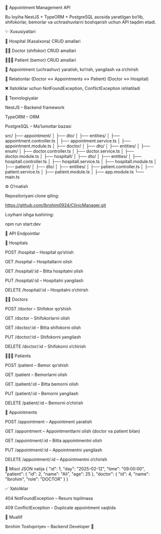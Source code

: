 🏥 Appointment Management API

Bu loyiha NestJS + TypeORM + PostgreSQL asosida yaratilgan bo‘lib, shifokorlar, bemorlar va uchrashuvlarni boshqarish uchun API taqdim etadi.

✨ Xususiyatlari

🏥 Hospital (Kasalxona) CRUD amallari

👨‍⚕️ Doctor (shifokor) CRUD amallari

🧑‍🤝‍🧑 Patient (bemor) CRUD amallari

📅 Appointment (uchrashuv) yaratish, ko‘rish, yangilash va o‘chirish

🔗 Relationlar (Doctor ↔ Appointments ↔ Patient) (Doctor ↔ Hospital)

❌ Xatoliklar uchun NotFoundException, ConflictException ishlatiladi

🚀 Texnologiyalar

NestJS
 – Backend framework

TypeORM
 – ORM

PostgreSQL
 – Ma’lumotlar bazasi


src/
 ├── appointment/
 │   ├── dto/
 │   ├── entities/
 │   ├── appointment.controller.ts
 │   ├── appointment.service.ts
 │   ├── appointment.module.ts
 │
 ├── doctor/
 │   ├── dto/
 │   ├── entities/
 │   ├── enum/
 │   ├── doctor.controller.ts
 │   ├── doctor.service.ts
 │   ├── doctor.module.ts
 │
 ├── hospitall/
 │   ├── dto/
 │   ├── entities/
 │   ├── hospitall.controller.ts
 │   ├── hospitall.service.ts
 │   ├── hospitall.module.ts
 │
 ├── patient/
 │   ├── dto/
 │   ├── entities/
 │   ├── patient.controller.ts
 │   ├── patient.service.ts
 │   ├── patient.module.ts
 │
 ├── app.module.ts
 └── main.ts


⚙️ O‘rnatish

Repositoriyani clone qiling:

https://github.com/Ibrohim0924/ClinicManager.git

Loyihani ishga tushiring:

npm run start:dev

📖 API Endpointlar

🏥 Hospitals

POST /hospital – Hospital qo‘shish

GET /hospital – Hospitallarni olish

GET /hospital/:id – Bitta hospitalni olish

PUT /hospital/:id – Hospitalni yangilash

DELETE /hospital/:id – Hospitalni o‘chirish

👨‍⚕️ Doctors

POST /doctor – Shifokor qo‘shish

GET /doctor – Shifokorlarni olish

GET /doctor/:id – Bitta shifokorni olish

PUT /doctor/:id – Shifokorni yangilash

DELETE /doctor/:id – Shifokorni o‘chirish

🧑‍🤝‍🧑 Patients

POST /patient – Bemor qo‘shish

GET /patient – Bemorlarni olish

GET /patient/:id – Bitta bemorni olish

PUT /patient/:id – Bemorni yangilash

DELETE /patient/:id – Bemorni o‘chirish

📅 Appointments

POST /appointment – Appointment yaratish

GET /appointment – Appointmentlarni olish (doctor va patient bilan)

GET /appointment/:id – Bitta appointmentni olish

PUT /appointment/:id – Appointmentni yangilash

DELETE /appointment/:id – Appointmentni o‘chirish

📌 Misol JSON natija
{
  "id": 1,
  "day": "2025-02-12",
  "time": "09:00:00",
  "patient": {
    "id": 2,
    "name": "Ali",
    "age": 25
  },
  "doctor": {
    "id": 4,
    "name": "Ibrohim",
    "role": "DOCTOR"
  }
}

✅ Xatoliklar

404 NotFoundException – Resurs topilmasa

409 ConflictException – Duplicate appointment vaqtida

👤 Muallif

Ibrohim Toshqoriyev – Backend Developer 🚀
